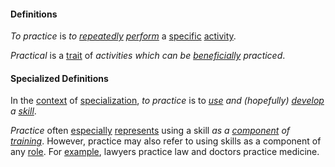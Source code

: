 #### Definitions

*To practice* is *to [repeatedly](https://github.com/gcassel/Modular-Organizing-Terminology/blob/master/terms/repeat.md) [perform](https://github.com/gcassel/Modular-Organizing-Terminology/blob/master/terms/perform.md)* a [specific](https://github.com/gcassel/Modular-Organizing-Terminology/blob/master/terms/specific.md) [activity](https://github.com/gcassel/Modular-Organizing-Terminology/blob/master/terms/activity.md).

*Practical* is a [trait](https://github.com/gcassel/Modular-Organization-Terminology/blob/master/terms/trait.md) of *activities which can be [beneficially](https://github.com/gcassel/Modular-Organization-Terminology/blob/master/terms/benefit.md) practiced*.

#### Specialized Definitions

In the [context](https://github.com/gcassel/Modular-Organizing-Terminology/blob/master/terms/context.md) of [specialization](https://github.com/gcassel/Modular-Organizing-Terminology/blob/master/terms/specialize.md), *to practice* is to *[use](https://github.com/gcassel/Modular-Organization-Terminology/blob/master/terms/use.md) and (hopefully) [develop](https://github.com/gcassel/Modular-Organizing-Terminology/blob/master/terms/develop.md) a [skill](https://github.com/gcassel/Modular-Organization-Terminology/blob/master/terms/skill.md)*.

*Practice* often [especially](https://github.com/gcassel/Modular-Organization-Terminology/blob/master/terms/specialize.md) [represents](https://github.com/gcassel/Modular-Organization-Terminology/blob/master/terms/represent.md) using a skill *as a [component](https://github.com/gcassel/Modular-Organization-Terminology/blob/master/terms/component.md) of [training](https://github.com/gcassel/Modular-Organization-Terminology/blob/master/terms/train.md)*.   However, practice may also refer to using skills as a component of any [role](https://github.com/gcassel/Modular-Organization-Terminology/blob/master/terms/role.md).  For [example](https://github.com/gcassel/Modular-Organization-Terminology/blob/master/terms/example.md), lawyers practice law and doctors practice medicine.

